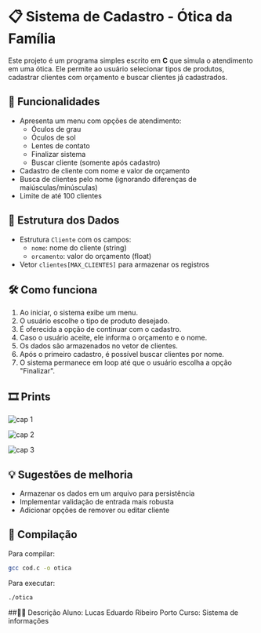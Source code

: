 # 📋 Sistema de Cadastro - Ótica da Família

Este projeto é um programa simples escrito em **C** que simula o atendimento em uma ótica. Ele permite ao usuário selecionar tipos de produtos, cadastrar clientes com orçamento e buscar clientes já cadastrados.

## 🚀 Funcionalidades

- Apresenta um menu com opções de atendimento:
  - Óculos de grau
  - Óculos de sol
  - Lentes de contato
  - Finalizar sistema
  - Buscar cliente (somente após cadastro)
- Cadastro de cliente com nome e valor de orçamento
- Busca de clientes pelo nome (ignorando diferenças de maiúsculas/minúsculas)
- Limite de até 100 clientes

## 🧾 Estrutura dos Dados

- Estrutura `Cliente` com os campos:
  - `nome`: nome do cliente (string)
  - `orcamento`: valor do orçamento (float)
- Vetor `clientes[MAX_CLIENTES]` para armazenar os registros

## 🛠️ Como funciona

1. Ao iniciar, o sistema exibe um menu.
2. O usuário escolhe o tipo de produto desejado.
3. É oferecida a opção de continuar com o cadastro.
4. Caso o usuário aceite, ele informa o orçamento e o nome.
5. Os dados são armazenados no vetor de clientes.
6. Após o primeiro cadastro, é possível buscar clientes por nome.
7. O sistema permanece em loop até que o usuário escolha a opção "Finalizar".

## 🎞 Prints
  
  ![cap 1](https://github.com/user-attachments/assets/3be36ec6-6f52-404a-9752-f8b421084095)
  
  ![cap 2](https://github.com/user-attachments/assets/61554871-d5b8-4049-90b8-8eb4da84f840)
  
  ![cap 3](https://github.com/user-attachments/assets/a36a33b8-bf75-4e27-b3e9-746c1f30e0e1)
  

## 💡 Sugestões de melhoria

- Armazenar os dados em um arquivo para persistência
- Implementar validação de entrada mais robusta
- Adicionar opções de remover ou editar cliente

## 📌 Compilação

Para compilar:

```bash
gcc cod.c -o otica
```

Para executar:

```bash
./otica
```
##👨‍🎓 Descrição
Aluno: Lucas Eduardo Ribeiro Porto
Curso: Sistema de informações

